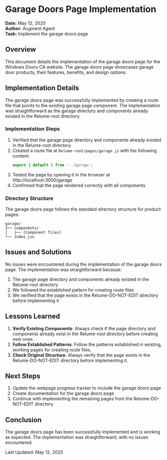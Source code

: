 # Garage Doors Page Implementation

**Date:** May 12, 2025  
**Author:** Augment Agent  
**Task:** Implement the garage doors page

## Overview

This document details the implementation of the garage doors page for the Windows Doors CA website. The garage doors page showcases garage door products, their features, benefits, and design options.

## Implementation Details

The garage doors page was successfully implemented by creating a route file that points to the existing garage page component. The implementation was straightforward as the garage directory and components already existed in the Relume-root directory.

### Implementation Steps

1. Verified that the garage page directory and components already existed in the Relume-root directory
2. Created a route file at `Relume-root/pages/garage.js` with the following content:
   ```javascript
   export { default } from '../garage';
   ```
3. Tested the page by opening it in the browser at http://localhost:3000/garage
4. Confirmed that the page rendered correctly with all components

### Directory Structure

The garage doors page follows the standard directory structure for product pages:

```
garage/
├── components/
│   ├── [Component files]
└── index.jsx
```

## Issues and Solutions

No issues were encountered during the implementation of the garage doors page. The implementation was straightforward because:

1. The garage page directory and components already existed in the Relume-root directory
2. We followed the established pattern for creating route files
3. We verified that the page exists in the Relume-DO-NOT-EDIT directory before implementing it

## Lessons Learned

1. **Verify Existing Components**: Always check if the page directory and components already exist in the Relume-root directory before creating new ones.
2. **Follow Established Patterns**: Follow the patterns established in existing, working pages for creating route files.
3. **Check Original Structure**: Always verify that the page exists in the Relume-DO-NOT-EDIT directory before implementing it.

## Next Steps

1. Update the webpage progress tracker to include the garage doors page
2. Create documentation for the garage doors page
3. Continue with implementing the remaining pages from the Relume-DO-NOT-EDIT directory

## Conclusion

The garage doors page has been successfully implemented and is working as expected. The implementation was straightforward, with no issues encountered.

Last Updated: May 12, 2025
